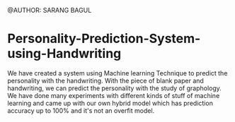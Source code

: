 @AUTHOR: SARANG BAGUL

# Personality-Prediction-System-using-Handwriting

We have created a system using Machine learning Technique to predict the personality with the handwriting. With the piece of blank paper and handwriting, we can predict the personality with the study of graphology. We have done many experiments with different kinds of stuff of machine learning and came up with our own hybrid model which has prediction accuracy up to 100% and it's not an overfit model.
